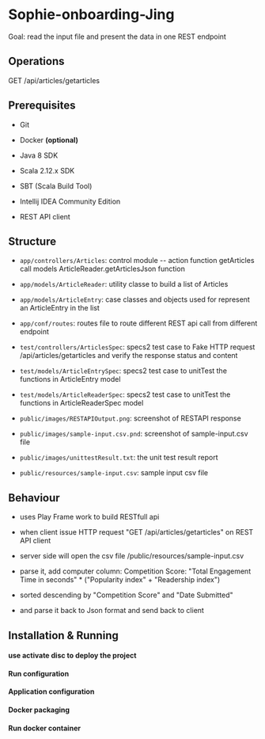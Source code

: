 # Sophie-onboarding-Jing
Goal:  read the input file and present the data in one REST endpoint

## Operations

GET /api/articles/getarticles

## Prerequisites

- Git

- Docker **(optional)**

- Java 8 SDK
  
- Scala 2.12.x SDK

- SBT (Scala Build Tool)
 
- Intellij IDEA Community Edition

- REST API client


## Structure

- `app/controllers/Articles`: control module --  action function getArticles call models ArticleReader.getArticlesJson function

- `app/models/ArticleReader`: utility classe to build a list of Articles
 
- `app/models/ArticleEntry`: case classes and objects used for represent an ArticleEntry in the list

- `app/conf/routes`: routes file to route different REST api call from different endpoint

- `test/controllers/ArticlesSpec`: specs2 test case to Fake HTTP request /api/articles/getarticles and verify the response status and content

- `test/models/ArticleEntrySpec`: specs2 test case to unitTest the functions in ArticleEntry model

- `test/models/ArticleReaderSpec`: specs2 test case to unitTest the functions in ArticleReaderSpec model

- `public/images/RESTAPIOutput.png`: screenshot of RESTAPI response

- `public/images/sample-input.csv.pnd`: screenshot of sample-input.csv file

- `public/images/unittestResult.txt`: the unit test result report

- `public/resources/sample-input.csv`: sample input csv file



## Behaviour

- uses Play Frame work to build RESTfull api

- when client issue HTTP request "GET /api/articles/getarticles" on REST API client 

- server side will open the csv file <Project Root>/public/resources/sample-input.csv

- parse it, add computer column: Competition Score: "Total Engagement Time in seconds" * ("Popularity index" + "Readership index")

- sorted descending by "Competition Score" and "Date Submitted"

- and parse it back to Json format and send back to client


## Installation & Running

#### use activate disc to deploy the project


#### Run configuration


#### Application configuration


#### Docker packaging


#### Run docker container
